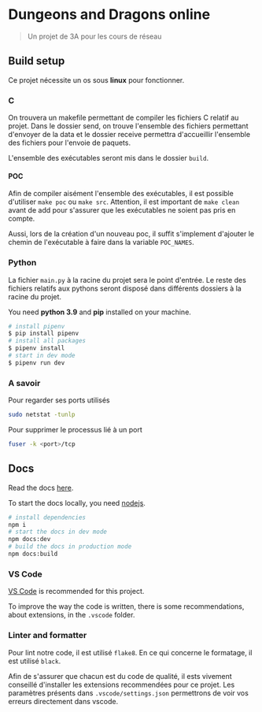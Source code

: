 # Dungeons and Dragons online

> Un projet de 3A pour les cours de réseau

## Build setup

Ce projet nécessite un os sous **linux** pour fonctionner.

### C

On trouvera un makefile permettant de compiler les fichiers C relatif au projet. Dans le dossier send, on trouve l'ensemble des fichiers permettant d'envoyer de la data et le dossier receive permettra d'accueillir l'ensemble des fichiers pour l'envoie de paquets.

L'ensemble des exécutables seront mis dans le dossier `build`.

#### POC

Afin de compiler aisément l'ensemble des exécutables, il est possible d'utiliser `make poc` ou `make src`. Attention, il est important de `make clean` avant de add pour s'assurer que les exécutables ne soient pas pris en compte.

Aussi, lors de la création d'un nouveau poc, il suffit s'implement d'ajouter le chemin de l'exécutable à faire dans la variable `POC_NAMES`.

### Python

La fichier `main.py` à la racine du projet sera le point d'entrée. Le reste des fichiers relatifs aux pythons seront disposé dans différents dossiers à la racine du projet.

You need **python 3.9** and **pip** installed on your machine.

```sh
# install pipenv
$ pip install pipenv
# install all packages
$ pipenv install
# start in dev mode
$ pipenv run dev
```

### A savoir

Pour regarder ses ports utilisés

```sh
sudo netstat -tunlp
```

Pour supprimer le processus lié à un port

```sh
fuser -k <port>/tcp
```

## Docs

Read the docs [here](https://barbapapazes.github.io/dungeons-dragons-online/).

To start the docs locally, you need [nodejs](https://nodejs.org).

```sh
# install dependencies
npm i
# start the docs in dev mode
npm docs:dev
# build the docs in production mode
npm docs:build
```

### VS Code

[VS Code](https://code.visualstudio.com/) is recommended for this project.

To improve the way the code is written, there is some recommendations, about extensions, in the `.vscode` folder.

### Linter and formatter

Pour lint notre code, il est utilisé `flake8`. En ce qui concerne le formatage, il est utilisé `black`.

Afin de s'assurer que chacun est du code de qualité, il ests vivement conseillé d'installer les extensions recommendées pour ce projet. Les paramètres présents dans `.vscode/settings.json` permettrons de voir vos erreurs directement dans vscode.
